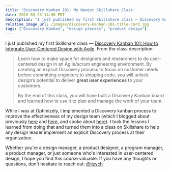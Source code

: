 ```yaml
---
title: 'Discovery Kanban 101: My Newest Skillshare Class'
date: 2018-03-23 14:50 PDT
description: "I just published my first Skillshare class — Discovery Kanban 101: How to Integrate User-Centered Design with Agile"
relative_image_url: /images/discovery-kanban-101-title-card.jpg
tags: ["Discovery Kanban", "design process", "product design"]
---
```


I just published my first Skillshare class — [Discovery Kanban 101: How to Integrate User-Centered Design with Agile](https://www.skillshare.com/classes/Discovery-Kanban-101-How-to-Integrate-User-Centered-Design-with-Agile/677077315?teacherRef=748023&via=teacher-referral&utm_campaign=teacher-referral&utm_source=ShortUrl&utm_medium=teacher-referral). From the class description:

> Learn how to make space for designers and researchers to do user-centered design in an Agile/scrum engineering environment. By creating an explicit Discovery process to focus on customer needs before committing engineers to shipping code, you will unlock design’s potential to deliver **great user experiences** to your customers.
>
> By the end of this class, you will have built a Discovery Kanban board and learned how to use it to plan and manage the work of your team.

While I was at Optimizely, I implemented a Discovery kanban process to improve the effectiveness of my design team (which I blogged about previously [here](/2016/07/17/discovery-kanban-at-optimizely/) and [here](/2016/09/20/managing-design-work-with-discovery-kanban-at-optimizely/), and spoke about [here](/2017/11/26/my-talk-at-lean-kanban-central-europe-2017/)). I took the lessons I learned from doing that and turned them into a class on Skillshare to help any design leader implement an explicit Discovery process at their organization.

Whether you're a design manager, a product designer, a program manager, a product manager, or just someone who's interested in user-centered design, I hope you find this course valuable. If you have any thoughts or questions, don't hesitate to reach out: [@jlzych](https://twitter.com/jlzych)
